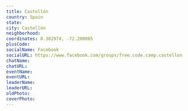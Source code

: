 ```yaml
---
title: Castellón
country: Spain
state: 
city: Castellón
neighborhood: 
coordinates: 8.382974, -72.200065
plusCode:
socialName: Facebook
socialURL: https://www.facebook.com/groups/free.code.camp.castellon
chatName:
chatURL:
eventName:
eventURL:
leaderName:
leaderURL:
oldPhoto: 
coverPhoto:
---
```

